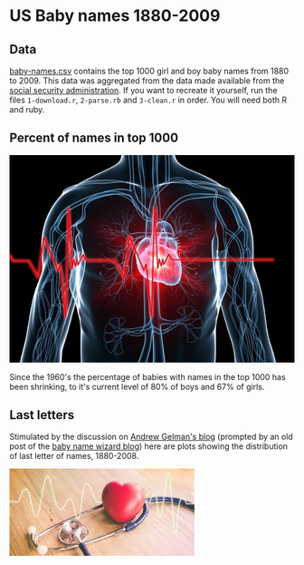 US Baby names 1880-2009
=======================



Data
----

[baby-names.csv](http://github.com/hadley/data-baby-names/raw/master/baby-names.csv) contains the top 1000 girl and boy baby names from 1880 to 2009.  This data was aggregated from the data made available from the [social security administration](http://www.ssa.gov/OACT/babynames/).  If you want to recreate it yourself, run the files `1-download.r`, `2-parse.rb` and `3-clean.r` in order.  You will need both R and ruby.

Percent of names in top 1000
----------------------------


![Percent of baby names in top 1000](images/heartbeat-heart-attack.jpg)



Since the 1960's the percentage of babies with names in the top 1000 has been shrinking, to it's current level of 80% of boys and 67% of girls.

Last letters
-------------

Stimulated by the discussion on [Andrew Gelman's blog](http://www.stat.columbia.edu/~cook/movabletype/archives/2009/05/where_all_boys.html) (prompted by an old post of the [baby name wizard blog](http://www.babynamewizard.com/archives/2007/7/where-all-boys-end-up-nowadays)) here are plots showing the distribution of last letter of names, 1880-2008.


![Percent of baby names in top 1000](images/download.jpg)